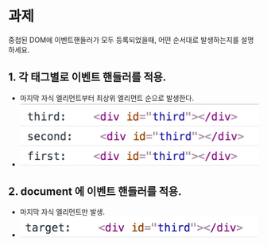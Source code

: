 # 과제
중첩된 DOM에 이벤트핸들러가 모두 등록되었을때, 어떤 순서대로 발생하는지를 설명하세요.

## 1. 각 태그별로 이벤트 핸들러를 적용.
- 마지막 자식 엘리먼트부터 최상위 엘리먼트 순으로 발생한다.
- ![img](./img/3event.png)
## 2. document 에 이벤트 핸들러를 적용.
- 마지막 자식 엘리먼트만 발생.
- ![img](./img/1event.png)
